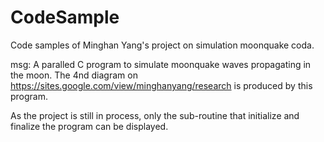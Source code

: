# CodeSample

Code samples of Minghan Yang's project on simulation moonquake coda.

msg: A paralled C program to simulate moonquake waves propagating in the moon.
The 4nd diagram on https://sites.google.com/view/minghanyang/research is produced by this program.

As the project is still in process, only the sub-routine that initialize and finalize the program can be displayed.
